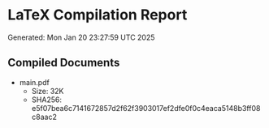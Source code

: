 # LaTeX Compilation Report
Generated: Mon Jan 20 23:27:59 UTC 2025
## Compiled Documents
- main.pdf
  - Size: 32K
  - SHA256: e5f07bea6c7141672857d2f62f3903017ef2dfe0f0c4eaca5148b3ff08c8aac2
